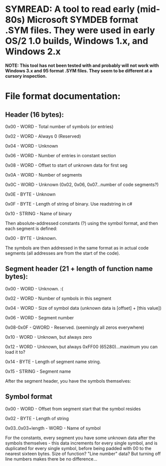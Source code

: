# SYMREAD: A tool to read early (mid-80s) Microsoft SYMDEB format .SYM files. They were used in early OS/2 1.0 builds, Windows 1.x, and Windows 2.x

__NOTE: This tool has not been tested with and probably will not work with Windows 3.x and 95 format .SYM files. They seem to be different at a cursory inspection.__

# File format documentation:

## Header (16 bytes):

0x00 -			WORD -		Total number of symbols (or entries)


0x02 -			WORD -		Always 0 (Reserved)


0x04 -			WORD -		Unknown


0x06 -			WORD -		Number of entries in constant section


0x08 -			WORD -		Offset to start of unknown data for first seg


0x0A -			WORD -		Number of segments	


0x0C -			WORD -		Unknown (0x02, 0x06, 0x07...number of code segments?)


0x0E -			BYTE -		Unknown


0x0F -			BYTE -		Length of string of binary. Use readstring in c#


0x10 -			STRING -	Name of binary 


Then absolute-addressed constants (?) using the symbol format, and then each segment is defined:


0x00 -			BYTE -		Unknown.


The symbols are then addressed in the same format as in actual code segments (all addresses are from the start of the code).


## Segment header (21 + length of function name bytes):


0x00 -			WORD -		Unknown. :(


0x02 -			WORD -		Number of symbols in this segment


0x04 -			WORD -		Size of symbol data (unknown data is [offset] + [this value])


0x06 -			WORD -		Segment number


0x08-0x0F -		QWORD -		Reserved. (seemingly all zeros everywhere)


0x10 -			WORD -		Unknown, but always zero


0x12 -			WORD -		Unknown, but always 0xFF00 (65280)...maximum you can load it to?


0x14 -			BYTE -		Length of segment name string.


0x15 -			STRING -	Segment name


After the segment header, you have the symbols themselves:


## Symbol format


0x00 -			WORD -		Offset from segment start that the symbol resides


0x02 -			BYTE -		Length of string


0x03..0x03+length -	WORD -		Name of symbol


For the constants, every segment you have some unknown data after the symbols themselves - this data increments for every single symbol, and is duplicated for every single symbol, before being padded with 00 to the nearest sixteen bytes.
Size of function? "Line number" data? But turning off line numbers makes there be no difference...
